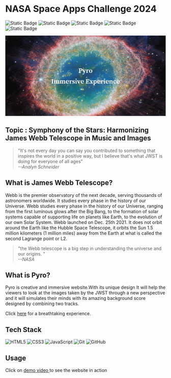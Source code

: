 # NASA Space Apps Challenge 2024

![Static Badge](https://img.shields.io/badge/NASA-Challenge-blue)
![Static Badge](https://img.shields.io/badge/JWST-purple)
![Static Badge](https://img.shields.io/badge/Team_Pyro-red?logoColor=yellow)
![Static Badge](https://img.shields.io/badge/Immersive_Experience-green)
![Static Badge](https://img.shields.io/badge/Collage-Music-black)


[![Pyro Immersive Experience](images/PyroImmersive_Experience.png)](ady37.github.io/Pyro/)


## Topic : Symphony of the Stars: Harmonizing James Webb Telescope in Music and Images

> "It's not every day you can say you contributed to something that inspires the world in a positive way, but I believe that's what JWST is doing for everyone of all ages" <br>
>  _--Analyn Schneider_

## What is James Webb Telescope?

Webb is the premier observatory of the next decade, serving thousands of astronomers worldwide. It studies every phase in the history of our Universe.
Webb studies every phase in the history of our Universe, ranging from the first luminous glows after the Big Bang, to the formation of solar systems capable of supporting life on planets like Earth, to the evolution of our own Solar System. Webb launched on Dec. 25th 2021. It does not orbit around the Earth like the Hubble Space Telescope, it orbits the Sun 1.5 million kilometers (1 million miles) away from the Earth at what is called the second Lagrange point or L2. 
>"the Webb telescope is a big step in understanding the universe and our origins. "<br>
> _--NASA_

## What is Pyro?

Pyro is creative and immersive website.With its unique design It will help the viewers to look at the images taken by the JWST through a new perspective and it will simulates their minds with its amazing background score designed by combining two tracks.

Click [here](ady37.github.io/Pyro/) for a breathtaking experience.
## Tech Stack
![HTML5](https://img.shields.io/badge/html5-%23E34F26.svg?style=for-the-badge&logo=html5&logoColor=white)
![CSS3](https://img.shields.io/badge/css3-%231572B6.svg?style=for-the-badge&logo=css3&logoColor=white)
![JavaScript](https://img.shields.io/badge/javascript-%23323330.svg?style=for-the-badge&logo=javascript&logoColor=%23F7DF1E)
![Git](https://img.shields.io/badge/git-%23F05033.svg?style=for-the-badge&logo=git&logoColor=white)
![GitHub](https://img.shields.io/badge/github-%23121011.svg?style=for-the-badge&logo=github&logoColor=white)

## Usage
Click on [demo video ](https://drive.google.com/file/d/1zECSuYwv_kB_DoKRH2kd7Io1DHZuQOUs/view?usp=sharing) to see the website in action
